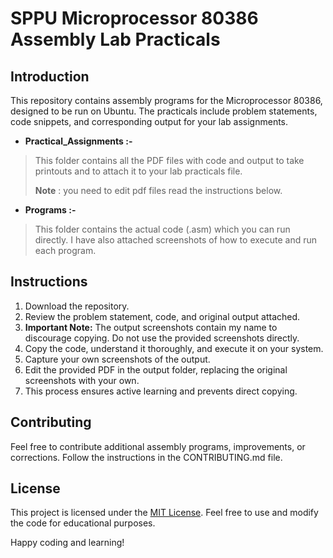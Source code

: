 # SPPU Microprocessor 80386 Assembly Lab Practicals

## Introduction

This repository contains assembly programs for the Microprocessor 80386, designed to be run on Ubuntu. The practicals include problem statements, code snippets, and corresponding output for your lab assignments.

- <b>Practical_Assignments :-</b>
>This folder contains all the PDF files with code and output to take printouts and to attach it to your lab practicals file.
>
>**Note** : you need to edit pdf files read the instructions below.
- <b>Programs :- </b>
>This folder contains the actual code (.asm) which you can run directly.
I have also attached screenshots of how to execute and run each program.
## Instructions

1. Download the repository.
2. Review the problem statement, code, and original output attached.
3. **Important Note:** The output screenshots contain my name to discourage copying. Do not use the provided screenshots directly.
4. Copy the code, understand it thoroughly, and execute it on your system.
5. Capture your own screenshots of the output.
6. Edit the provided PDF in the output folder, replacing the original screenshots with your own.
7. This process ensures active learning and prevents direct copying.

## Contributing

Feel free to contribute additional assembly programs, improvements, or corrections. Follow the instructions in the CONTRIBUTING.md file.

## License

This project is licensed under the [MIT License](LICENSE). Feel free to use and modify the code for educational purposes.

Happy coding and learning!
